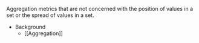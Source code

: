 Aggregation metrics that are not concerned with the position of values in a set or the spread of values in a set.

* Background
	* [[Aggregation]]